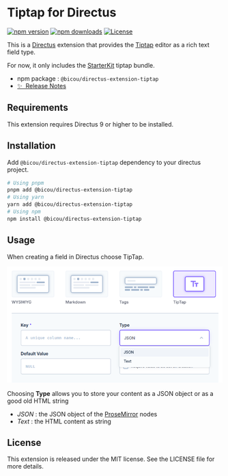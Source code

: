 # Tiptap for Directus

[![npm version][npm-version-src]][npm-version-href]
[![npm downloads][npm-downloads-src]][npm-downloads-href]
[![License][license-src]][license-href]

This is a [Directus](https://directus.io/) extension that provides the [Tiptap](https://tiptap.dev/) editor as a rich text field type.

For now, it only includes the [StarterKit](https://tiptap.dev/api/extensions/starter-kit) tiptap bundle.

- npm package : `@bicou/directus-extension-tiptap`
- [✨ &nbsp;Release Notes](/CHANGELOG.md)

## Requirements

This extension requires Directus 9 or higher to be installed.

## Installation

Add `@bicou/directus-extension-tiptap` dependency to your directus project.

```bash
# Using pnpm
pnpm add @bicou/directus-extension-tiptap
# Using yarn
yarn add @bicou/directus-extension-tiptap
# Using npm
npm install @bicou/directus-extension-tiptap
```

## Usage

When creating a field in Directus choose TipTap.

![field creation](docs/field.png)

Choosing **Type** allows you to store your content as a JSON object or as a good old HTML string

- _JSON_ : the JSON object of the [ProseMirror](https://prosemirror.net/) nodes
- _Text_ : the HTML content as string

## License

This extension is released under the MIT license. See the LICENSE file for more details.

<!-- Badges -->

[npm-version-src]: https://img.shields.io/npm/v/@bicou/directus-extension-tiptap/latest.svg?style=flat&colorA=18181B&colorB=28CF8D
[npm-version-href]: https://npmjs.com/package/@bicou/directus-extension-tiptap
[npm-downloads-src]: https://img.shields.io/npm/dm/@bicou/directus-extension-tiptap.svg?style=flat&colorA=18181B&colorB=28CF8D
[npm-downloads-href]: https://npmjs.com/package/@bicou/directus-extension-tiptap
[license-src]: https://img.shields.io/npm/l/@bicou/directus-extension-tiptap.svg?style=flat&colorA=18181B&colorB=28CF8D
[license-href]: https://npmjs.com/package/@bicou/directus-extension-tiptap
